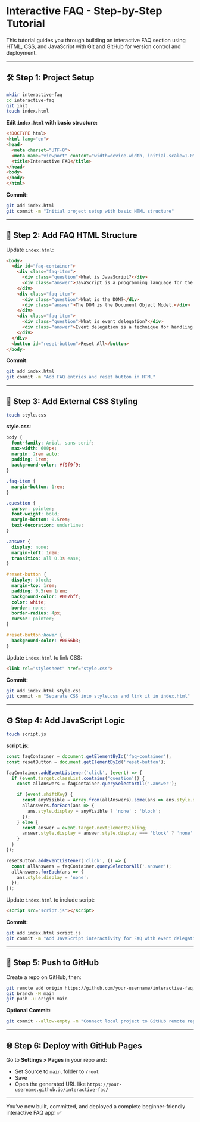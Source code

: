 # Interactive FAQ - Step-by-Step Tutorial

This tutorial guides you through building an interactive FAQ section using HTML, CSS, and JavaScript with Git and GitHub for version control and deployment.

---

## 🛠️ Step 1: Project Setup

```bash
mkdir interactive-faq
cd interactive-faq
git init
touch index.html
```

**Edit `index.html` with basic structure:**

```html
<!DOCTYPE html>
<html lang="en">
<head>
  <meta charset="UTF-8">
  <meta name="viewport" content="width=device-width, initial-scale=1.0">
  <title>Interactive FAQ</title>
</head>
<body>
</body>
</html>
```

**Commit:**

```bash
git add index.html
git commit -m "Initial project setup with basic HTML structure"
```

---

## 🧱 Step 2: Add FAQ HTML Structure

Update `index.html`:

```html
<body>
  <div id="faq-container">
    <div class="faq-item">
      <div class="question">What is JavaScript?</div>
      <div class="answer">JavaScript is a programming language for the web.</div>
    </div>
    <div class="faq-item">
      <div class="question">What is the DOM?</div>
      <div class="answer">The DOM is the Document Object Model.</div>
    </div>
    <div class="faq-item">
      <div class="question">What is event delegation?</div>
      <div class="answer">Event delegation is a technique for handling events efficiently.</div>
    </div>
  </div>
  <button id="reset-button">Reset All</button>
</body>
```

**Commit:**

```bash
git add index.html
git commit -m "Add FAQ entries and reset button in HTML"
```

---

## 🎨 Step 3: Add External CSS Styling

```bash
touch style.css
```

**style.css**:

```css
body {
  font-family: Arial, sans-serif;
  max-width: 600px;
  margin: 2rem auto;
  padding: 1rem;
  background-color: #f9f9f9;
}

.faq-item {
  margin-bottom: 1rem;
}

.question {
  cursor: pointer;
  font-weight: bold;
  margin-bottom: 0.5rem;
  text-decoration: underline;
}

.answer {
  display: none;
  margin-left: 1rem;
  transition: all 0.3s ease;
}

#reset-button {
  display: block;
  margin-top: 1rem;
  padding: 0.5rem 1rem;
  background-color: #007bff;
  color: white;
  border: none;
  border-radius: 4px;
  cursor: pointer;
}

#reset-button:hover {
  background-color: #0056b3;
}
```

Update `index.html` to link CSS:

```html
<link rel="stylesheet" href="style.css">
```

**Commit:**

```bash
git add index.html style.css
git commit -m "Separate CSS into style.css and link it in index.html"
```

---

## ⚙️ Step 4: Add JavaScript Logic

```bash
touch script.js
```

**script.js**:

```js
const faqContainer = document.getElementById('faq-container');
const resetButton = document.getElementById('reset-button');

faqContainer.addEventListener('click', (event) => {
  if (event.target.classList.contains('question')) {
    const allAnswers = faqContainer.querySelectorAll('.answer');

    if (event.shiftKey) {
      const anyVisible = Array.from(allAnswers).some(ans => ans.style.display === 'block');
      allAnswers.forEach(ans => {
        ans.style.display = anyVisible ? 'none' : 'block';
      });
    } else {
      const answer = event.target.nextElementSibling;
      answer.style.display = answer.style.display === 'block' ? 'none' : 'block';
    }
  }
});

resetButton.addEventListener('click', () => {
  const allAnswers = faqContainer.querySelectorAll('.answer');
  allAnswers.forEach(ans => {
    ans.style.display = 'none';
  });
});
```

Update `index.html` to include script:

```html
<script src="script.js"></script>
```

**Commit:**

```bash
git add index.html script.js
git commit -m "Add JavaScript interactivity for FAQ with event delegation and reset functionality"
```

---

## 🚀 Step 5: Push to GitHub

Create a repo on GitHub, then:

```bash
git remote add origin https://github.com/your-username/interactive-faq.git
git branch -M main
git push -u origin main
```

**Optional Commit:**

```bash
git commit --allow-empty -m "Connect local project to GitHub remote repository"
```

---

## 🌐 Step 6: Deploy with GitHub Pages

Go to **Settings > Pages** in your repo and:

* Set Source to `main`, folder to `/root`
* Save
* Open the generated URL like `https://your-username.github.io/interactive-faq/`

---

You’ve now built, committed, and deployed a complete beginner-friendly interactive FAQ app! ✅
